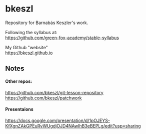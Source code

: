 # bkeszl
Repository for Barnabás Keszler's work.  
  
Following the syllabus at:  
https://github.com/green-fox-academy/stable-syllabus

My Github "website"  
https://bkeszl.github.io  
## Notes
#### Other repos:
https://github.com/bkeszl/git-lesson-repository  
https://github.com/bkeszl/patchwork

#### Presentaions
https://docs.google.com/presentation/d/1pOJEYS-KfXgnZAkGPEuRvWUgdjOJD4NAwIhB3eBEPLg/edit?usp=sharing 
